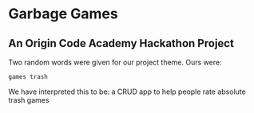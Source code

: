 # Garbage Games

## An Origin Code Academy Hackathon Project
 Two random words were given for our project theme. Ours were: 
```
games trash
```
We have interpreted this to be: a CRUD app to help people rate absolute trash games
